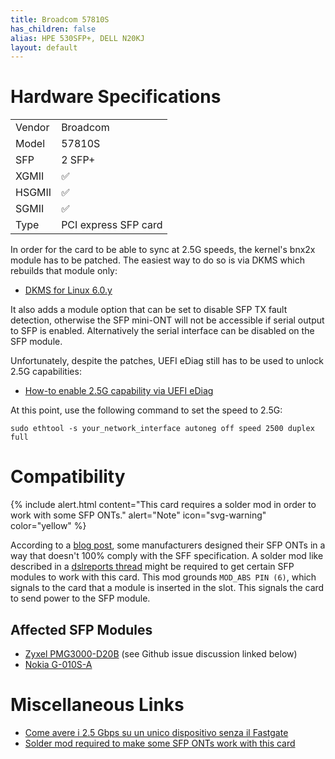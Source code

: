 ```yaml
---
title: Broadcom 57810S
has_children: false
alias: HPE 530SFP+, DELL N20KJ
layout: default
---
```


# Hardware Specifications

|        |                      |
| ------ | -------------------- |
| Vendor | Broadcom             |
| Model  | 57810S               |
| SFP    | 2 SFP+               |
| XGMII  | ✅                   |
| HSGMII | ✅                   |
| SGMII  | ✅                   |
| Type   | PCI express SFP card |

In order for the card to be able to sync at 2.5G speeds, the kernel's bnx2x module has to be patched. The easiest way to do so is via DKMS which rebuilds that module only:

- [DKMS for Linux 6.0.y](https://github.com/darkbasic/bnx2x-2_5g-dkms/tree/6.0.y)

It also adds a module option that can be set to disable SFP TX fault detection, otherwise the SFP mini-ONT will not be accessible if serial output to SFP is enabled. Alternatively the serial interface can be disabled on the SFP module.

Unfortunately, despite the patches, UEFI eDiag still has to be used to unlock 2.5G capabilities:

- [How-to enable 2.5G capability via UEFI eDiag](https://www.dslreports.com/forum/r32230041-Internet-Bypassing-the-HH3K-up-to-2-5Gbps-using-a-BCM57810S-NIC)

At this point, use the following command to set the speed to 2.5G:
```
sudo ethtool -s your_network_interface autoneg off speed 2500 duplex full
```

# Compatibility

{% include alert.html content="This card requires a solder mod in order to work with some SFP ONTs." alert="Note"  icon="svg-warning" color="yellow" %}

According to a [blog post](https://rsaxvc.net/blog/2020/8/15/Nokia_G-010S-A_Pin_6_Issue.html), some manufacturers designed their SFP ONTs in a way that doesn't 100% comply with the SFF specification. A solder mod like described in a [dslreports thread](https://www.dslreports.com/forum/r32529545-) might be required to get certain SFP modules to work with this card. This mod grounds `MOD_ABS PIN (6)`, which signals to the card that a module is inserted in the slot. This signals the card to send power to the SFP module.

## Affected SFP Modules

- [Zyxel PMG3000-D20B](/ont-zyxel-pmg3000-d20b) (see Github issue discussion linked below)
- [Nokia G-010S-A](/ont-nokia-g-010s-a)

# Miscellaneous Links
- [Come avere i 2.5 Gbps su un unico dispositivo senza il Fastgate](https://forum.fibra.click/d/17836-come-avere-i-25-gbps-su-un-unico-dispositivo-senza-il-fastgate)
- [Solder mod required to make some SFP ONTs work with this card](https://github.com/xvzf/zyxel-gpon-sfp/issues/10)
